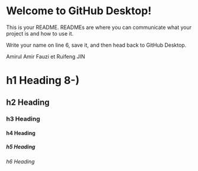 # Welcome to GitHub Desktop!

This is your README. READMEs are where you can communicate what your project is and how to use it.

Write your name on line 6, save it, and then head back to GitHub Desktop.

Amirul Amir Fauzi et Ruifeng JIN

# h1 Heading 8-)
## h2 Heading
### h3 Heading
#### h4 Heading
##### h5 Heading
###### h6 Heading
